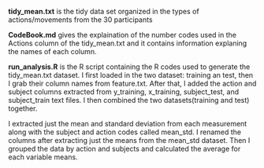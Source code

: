 **tidy_mean.txt** is the tidy data set organized in the types of actions/movements from the 30 participants

**CodeBook.md** gives the explaination of the number codes used in the Actions column of the tidy_mean.txt
and it contains information explaning the names of each column.

**run_analysis.R** is the R script containing the R codes used to generate the tidy_mean.txt dataset.
I first loaded in the two dataset: training an test, then I grab their column names from feature.txt. 
After that, I added the action and subject columns extracted from y_training, x_training, subject_test,
and subject_train text files. I then combined the two datasets(training and test) together.

I extracted just the mean and standard deviation from each measurement along with the subject and action
codes called mean_std. I renamed the columns after extracting just the means from the mean_std dataset.
Then I grouped the data by action and subjects and calculated the average for each variable means.
